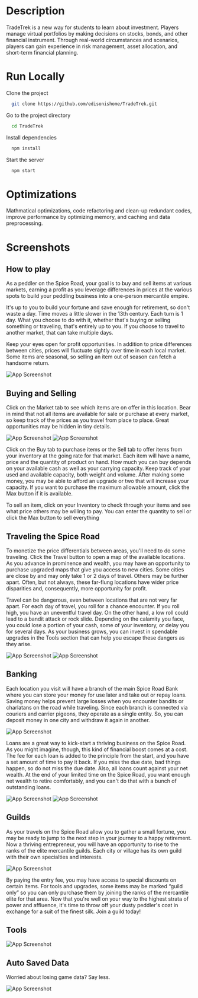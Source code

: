 # Description

TradeTrek is a new way for students to learn about investment. Players manage virtual portfolios by making decisions on stocks, bonds, and other financial instrument. Through real-world circumstances and scenarios, players can gain experience in risk management, asset allocation, and short-term financial planning.

# Run Locally

Clone the project

```bash
  git clone https://github.com/edisonishome/TradeTrek.git
```

Go to the project directory

```bash
  cd TradeTrek
```

Install dependencies

```bash
  npm install
```

Start the server

```bash
  npm start
```

# Optimizations

Mathmatical optimizations, code refactoring and clean-up redundant codes, improve performance by optimizing memory, and caching and data preprocessing.

# Screenshots

## How to play

As a peddler on the Spice Road, your goal is to buy and sell items at various markets, earning a profit as you leverage differences in prices at the various spots to build your peddling business into a one-person mercantile empire.

It's up to you to build your fortune and save enough for retirement, so don't waste a day. Time moves a little slower in the 13th century. Each turn is 1 day. What you choose to do with it, whether that's buying or selling something or traveling, that's entirely up to you. If you choose to travel to another market, that can take multiple days.

Keep your eyes open for profit opportunities. In addition to price differences between cities, prices will fluctuate sightly over time in each local market. Some items are seasonal, so selling an item out of season can fetch a handsome return.

![App Screenshot](./src/img/scrshot/main.png)

## Buying and Selling

Click on the Market tab to see which items are on offer in this location. Bear in mind that not all items are available for sale or purchase at every market, so keep track of the prices as you travel from place to place. Great opportunities may be hidden in tiny details.

![App Screenshot](./src/img/scrshot/m-buy.png)
![App Screenshot](./src/img/scrshot/m-sell.png)

Click on the Buy tab to purchase items or the Sell tab to offer items from your inventory at the going rate for that market. Each item will have a name, price and the quantity of product on hand. How much you can buy depends on your available cash as well as your carrying capacity. Keep track of your used and available capacity, both weight and volume. After making some money, you may be able to afford an upgrade or two that will increase your capacity. If you want to purchase the maximum allowable amount, click the Max button if it is available.

To sell an item, click on your Inventory to check through your items and see what price others may be willing to pay. You can enter the quantity to sell or click the Max button to sell everything

## Traveling the Spice Road

To monetize the price differentials between areas, you'll need to do some traveling. Click the Travel button to open a map of the available locations. As you advance in prominence and wealth, you may have an opportunity to purchase upgraded maps that give you access to new cities. Some cities are close by and may only take 1 or 2 days of travel. Others may be further apart. Often, but not always, these far-flung locations have wider price disparities and, consequently, more opportunity for profit.

Travel can be dangerous, even between locations that are not very far apart. For each day of travel, you roll for a chance encounter. If you roll high, you have an uneventful travel day. On the other hand, a low roll could lead to a bandit attack or rock slide. Depending on the calamity you face, you could lose a portion of your cash, some of your inventory, or delay you for several days. As your business grows, you can invest in spendable upgrades in the Tools section that can help you escape these dangers as they arise.

![App Screenshot](./src/img/scrshot/map.png)
![App Screenshot](./src/img/scrshot/travelling.png)

## Banking

Each location you visit will have a branch of the main Spice Road Bank where you can store your money for use later and take out or repay loans. Saving money helps prevent large losses when you encounter bandits or charlatans on the road while traveling. Since each branch is connected via couriers and carrier pigeons, they operate as a single entity. So, you can deposit money in one city and withdraw it again in another.

![App Screenshot](./src/img/scrshot/bank_saving.png)

Loans are a great way to kick-start a thriving business on the Spice Road. As you might imagine, though, this kind of financial boost comes at a cost. The fee for each loan is added to the principle from the start, and you have a set amount of time to pay it back. If you miss the due date, bad things happen, so do not miss the due date. Also, all loans count against your net wealth. At the end of your limited time on the Spice Road, you want enough net wealth to retire comfortably, and you can't do that with a bunch of outstanding loans.

![App Screenshot](./src/img/scrshot/bank_loan.png)
![App Screenshot](./src/img/scrshot/make_loan.png)

## Guilds

As your travels on the Spice Road allow you to gather a small fortune, you may be ready to jump to the next step in your journey to a happy retirement. Now a thriving entrepreneur, you will have an opportunity to rise to the ranks of the elite mercantile guilds. Each city or village has its own guild with their own specialties and interests.

![App Screenshot](./src/img/scrshot/guild.png)

By paying the entry fee, you may have access to special discounts on certain items. For tools and upgrades, some items may be marked “guild only” so you can only purchase them by joining the ranks of the mercantile elite for that area. Now that you're well on your way to the highest strata of power and affluence, it's time to throw off your dusty peddler's coat in exchange for a suit of the finest silk. Join a guild today!

## Tools

![App Screenshot](./src/img/scrshot/tools.png)

## Auto Saved Data

Worried about losing game data? Say less.

![App Screenshot](./src/img/scrshot/saved_games.png)